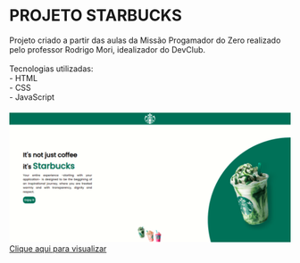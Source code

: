 <h1>PROJETO STARBUCKS</h1>
Projeto criado a partir das aulas da Missão Progamador do Zero realizado pelo professor Rodrigo Mori, idealizador do DevClub.
<br>
<br>
Tecnologias utilizadas:<br>
  - HTML<br>
  - CSS<br>
  - JavaScript
<br>
<br>
<img src="https://github.com/limandrei/starbucks/blob/main/desktop.png?raw=true">
<br>
<a href="https://limandrei.github.io/starbucks/">Clique aqui para visualizar</a>
